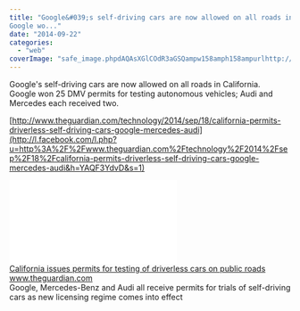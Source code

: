 ```yaml
---
title: "Google&#039;s self-driving cars are now allowed on all roads in California.
Google wo..."
date: "2014-09-22"
categories: 
  - "web"
coverImage: "safe_image.phpdAQAsXGlCOdR3aGSQampw158amph158ampurlhttp://static.guim_.co_.uk/sys-images/Guardian/Pix/pictures/2014/9/18/1411063960554/Google-driverless-car-014.jpg"
---
```


Google's self-driving cars are now allowed on all roads in California.  
Google won 25 DMV permits for testing autonomous vehicles; Audi and Mercedes each received two.  
  
[http://www.theguardian.com/technology/2014/sep/18/california-permits-driverless-self-driving-cars-google-mercedes-audi](http://l.facebook.com/l.php?u=http%3A%2F%2Fwww.theguardian.com%2Ftechnology%2F2014%2Fsep%2F18%2Fcalifornia-permits-driverless-self-driving-cars-google-mercedes-audi&h=YAQF3YdvD&s=1)  
  
  
[![](images/safe_image.php?d=AQAsXGlCOdR3aGSQ&w=158&h=158&url=http%3A%2F%2Fstatic.guim.co.uk%2Fsys-images%2FGuardian%2FPix%2Fpictures%2F2014%2F9%2F18%2F1411063960554%2FGoogle-driverless-car-014.jpg)](http://l.facebook.com/l.php?u=http%3A%2F%2Fwww.theguardian.com%2Ftechnology%2F2014%2Fsep%2F18%2Fcalifornia-permits-driverless-self-driving-cars-google-mercedes-audi&h=dAQEcaseT&s=1)  
[California issues permits for testing of driverless cars on public roads](http://l.facebook.com/l.php?u=http%3A%2F%2Fwww.theguardian.com%2Ftechnology%2F2014%2Fsep%2F18%2Fcalifornia-permits-driverless-self-driving-cars-google-mercedes-audi&h=WAQEZ9suE&s=1)  
www.theguardian.com  
Google, Mercedes-Benz and Audi all receive permits for trials of self-driving cars as new licensing regime comes into effect

